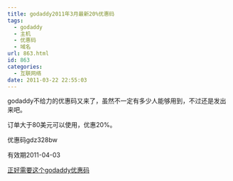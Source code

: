```yaml
---
title: godaddy2011年3月最新20%优惠码
tags:
  - godaddy
  - 主机
  - 优惠码
  - 域名
url: 863.html
id: 863
categories:
  - 互联网络
date: 2011-03-22 22:55:03
---
```


godaddy不给力的优惠码又来了，虽然不一定有多少人能够用到，不过还是发出来吧。  

订单大于80美元可以使用，优惠20%。  

优惠码gdz328bw  

有效期2011-04-03  

[正好需要这个godaddy优惠码](http://www.godaddy.com/default.aspx?ci=44387&isc=gdz328bw)